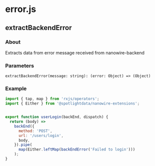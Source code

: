 # error.js

## extractBackendError

### About

Extracts data from error message received from nanowire-backend

### Parameters

```jasvasript
extractBackendError(message: string): (error: Object) => (Object)
```

### Example

```javascript
import { tap, map } from 'rxjs/operators';
import { Either } from '@spotlightdata/nanowire-extensions';


export function userLogin(backEnd, dispatch) {
  return (body) =>
    backEnd({
      method: 'POST',
      url: '/users/login',
      body,
    }).pipe(
      map(Either.leftMap(backEndError('Failed to login')))
    );
}
```
